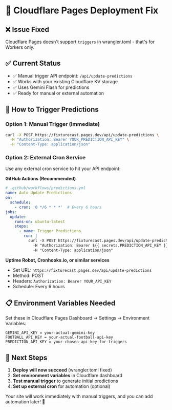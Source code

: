# 🚀 Cloudflare Pages Deployment Fix

## ❌ **Issue Fixed**
Cloudflare Pages doesn't support `triggers` in wrangler.toml - that's for Workers only.

## ✅ **Current Status**
- ✅ Manual trigger API endpoint: `/api/update-predictions`
- ✅ Works with your existing Cloudflare KV storage
- ✅ Uses Gemini Flash for predictions
- ✅ Ready for manual or external automation

## 🔧 **How to Trigger Predictions**

### Option 1: Manual Trigger (Immediate)
```bash
curl -X POST https://fixturecast.pages.dev/api/update-predictions \
  -H "Authorization: Bearer YOUR_PREDICTION_API_KEY" \
  -H "Content-Type: application/json"
```

### Option 2: External Cron Service
Use any external cron service to hit your API endpoint:

**GitHub Actions (Recommended)**
```yaml
# .github/workflows/predictions.yml
name: Auto Update Predictions
on:
  schedule:
    - cron: '0 */6 * * *'  # Every 6 hours
jobs:
  update:
    runs-on: ubuntu-latest
    steps:
      - name: Trigger Predictions
        run: |
          curl -X POST https://fixturecast.pages.dev/api/update-predictions \
            -H "Authorization: Bearer ${{ secrets.PREDICTION_API_KEY }}" \
            -H "Content-Type: application/json"
```

**Uptime Robot, Cronhooks.io, or similar services**
- Set URL: `https://fixturecast.pages.dev/api/update-predictions`
- Method: POST
- Headers: `Authorization: Bearer YOUR_API_KEY`
- Schedule: Every 6 hours

## 📋 **Environment Variables Needed**

Set these in Cloudflare Pages Dashboard → Settings → Environment Variables:

```
GEMINI_API_KEY = your-actual-gemini-key
FOOTBALL_API_KEY = your-actual-football-api-key  
PREDICTION_API_KEY = your-chosen-api-key-for-triggers
```

## 🎯 **Next Steps**

1. **Deploy will now succeed** (wrangler.toml fixed)
2. **Set environment variables** in Cloudflare dashboard
3. **Test manual trigger** to generate initial predictions
4. **Set up external cron** for automation (optional)

Your site will work immediately with manual triggers, and you can add automation later! 🚀